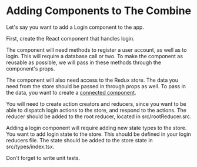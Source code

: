 # Adding Components to The Combine

Let's say you want to add a Login component to the app.

First, create the React component that handles login.

The component will need methods to register a user account, as well as to login.
This will require a database call or two. To make the component as reusable as
possible, we will pass in these methods through the component's props.

The component will also need access to the Redux store. The data you need from
the store should be passed in through props as well. To pass in the data, you
want to create a
[connected component](https://redux.js.org/basics/usage-with-react).

You will need to create action creators and reducers, since you want to
be able to dispatch login actions to the store, and respond to the actions. The
reducer should be added to the root reducer, located in src/rootReducer.src.

Adding a login component will require adding new state types to the store. You
want to add login state to the store. This should be defined in your login reducers
file. The state should be added to the store state in src/types/index.tsx.

Don't forget to write unit tests.
